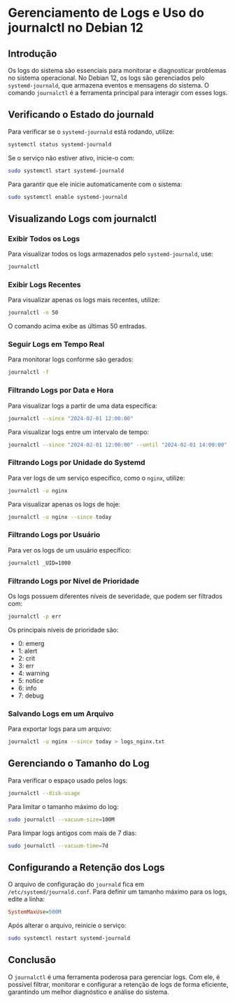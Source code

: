 # Gerenciamento de Logs e Uso do journalctl no Debian 12

## Introdução
Os logs do sistema são essenciais para monitorar e diagnosticar problemas no sistema operacional. No Debian 12, os logs são gerenciados pelo `systemd-journald`, que armazena eventos e mensagens do sistema. O comando `journalctl` é a ferramenta principal para interagir com esses logs.

## Verificando o Estado do journald
Para verificar se o `systemd-journald` está rodando, utilize:
```bash
systemctl status systemd-journald
```
Se o serviço não estiver ativo, inicie-o com:
```bash
sudo systemctl start systemd-journald
```
Para garantir que ele inicie automaticamente com o sistema:
```bash
sudo systemctl enable systemd-journald
```

## Visualizando Logs com journalctl
### Exibir Todos os Logs
Para visualizar todos os logs armazenados pelo `systemd-journald`, use:
```bash
journalctl
```

### Exibir Logs Recentes
Para visualizar apenas os logs mais recentes, utilize:
```bash
journalctl -n 50
```
O comando acima exibe as últimas 50 entradas.

### Seguir Logs em Tempo Real
Para monitorar logs conforme são gerados:
```bash
journalctl -f
```

### Filtrando Logs por Data e Hora
Para visualizar logs a partir de uma data específica:
```bash
journalctl --since "2024-02-01 12:00:00"
```
Para visualizar logs entre um intervalo de tempo:
```bash
journalctl --since "2024-02-01 12:00:00" --until "2024-02-01 14:00:00"
```

### Filtrando Logs por Unidade do Systemd
Para ver logs de um serviço específico, como o `nginx`, utilize:
```bash
journalctl -u nginx
```
Para visualizar apenas os logs de hoje:
```bash
journalctl -u nginx --since today
```

### Filtrando Logs por Usuário
Para ver os logs de um usuário específico:
```bash
journalctl _UID=1000
```

### Filtrando Logs por Nível de Prioridade
Os logs possuem diferentes níveis de severidade, que podem ser filtrados com:
```bash
journalctl -p err
```
Os principais níveis de prioridade são:
- 0: emerg
- 1: alert
- 2: crit
- 3: err
- 4: warning
- 5: notice
- 6: info
- 7: debug

### Salvando Logs em um Arquivo
Para exportar logs para um arquivo:
```bash
journalctl -u nginx --since today > logs_nginx.txt
```

## Gerenciando o Tamanho do Log
Para verificar o espaço usado pelos logs:
```bash
journalctl --disk-usage
```
Para limitar o tamanho máximo do log:
```bash
sudo journalctl --vacuum-size=100M
```
Para limpar logs antigos com mais de 7 dias:
```bash
sudo journalctl --vacuum-time=7d
```

## Configurando a Retenção dos Logs
O arquivo de configuração do `journald` fica em `/etc/systemd/journald.conf`. Para definir um tamanho máximo para os logs, edite a linha:
```ini
SystemMaxUse=500M
```
Após alterar o arquivo, reinicie o serviço:
```bash
sudo systemctl restart systemd-journald
```

## Conclusão
O `journalctl` é uma ferramenta poderosa para gerenciar logs. Com ele, é possível filtrar, monitorar e configurar a retenção de logs de forma eficiente, garantindo um melhor diagnóstico e análise do sistema.


